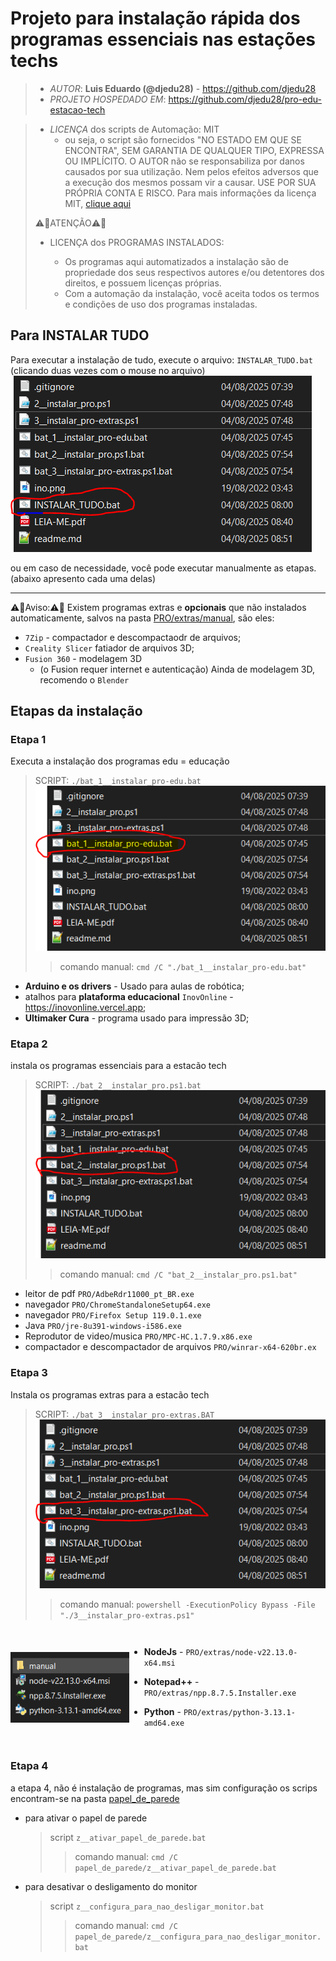 # Projeto para instalação rápida dos programas  essenciais nas estações techs

> - *AUTOR*: **Luis Eduardo (@djedu28)** - <https://github.com/djedu28>
> - *PROJETO HOSPEDADO EM*: <https://github.com/djedu28/pro-edu-estacao-tech>
>

> - *LICENÇA* dos scripts de Automação: MIT
>   - ou seja, o script são fornecidos "NO ESTADO EM QUE SE ENCONTRA", SEM GARANTIA DE QUALQUER TIPO, EXPRESSA OU IMPLÍCITO. O AUTOR não se responsabiliza por danos causados por sua utilização. Nem pelos efeitos adversos que a execução dos mesmos possam vir a causar. USE POR SUA PRÓPRIA CONTA E RISCO. Para mais informações da licença MIT, [clique aqui](https://github.com/djedu28/pro-edu-estacao-tech/blob/main/LICENSE)
>
> ⚠️🚨ATENÇÃO⚠️🚨
>
> - LICENÇA dos PROGRAMAS INSTALADOS:
>
>   - Os programas aqui automatizados a instalação são de propriedade dos seus respectivos autores e/ou detentores dos direitos, e possuem licenças próprias.
>   - Com a automação da instalação, você aceita todos os termos e condições de uso dos programas instaladas.
>

## Para INSTALAR TUDO

Para executar a instalação de tudo, execute o arquivo: `INSTALAR_TUDO.bat` (clicando duas vezes com o mouse no arquivo)
![INSTALAR_TUDO](img/INSTALAR_TUDO.png)

ou em caso de necessidade, você pode executar manualmente as etapas. (abaixo apresento cada uma delas)

----

⚠️🚨Aviso:⚠️🚨 Existem programas extras e **opcionais** que não instalados automaticamente, salvos na pasta [PRO/extras/manual](PRO/extras/manual), são eles:

- `7Zip` - compactador e descompactaodr de arquivos;
- `Creality Slicer` fatiador de arquivos 3D;
- `Fusion 360` - modelagem 3D
  - (o Fusion requer internet e autenticação)
    Ainda de modelagem 3D, recomendo o `Blender`

## Etapas da instalação

### Etapa 1

Executa a instalação dos programas edu = educação

> SCRIPT: `./bat_1__instalar_pro-edu.bat`
> ![bat_1__instalar_pro](img/bat_1__instalar_pro.png)
>> comando manual: `cmd /C "./bat_1__instalar_pro-edu.bat"`

- **Arduino e os drivers** - Usado para aulas de robótica;
- atalhos para **plataforma educacional** `InovOnline` - <https://inovonline.vercel.app>;
- **Ultimaker Cura** - programa usado para impressão 3D;

### Etapa 2

instala os programas essenciais para a estacão tech
> SCRIPT: `./bat_2__instalar_pro.ps1.bat`
> ![bat_2__instalar_pro](img/bat_2__instalar_pro.png)
>> comando manual: `cmd /C "bat_2__instalar_pro.ps1.bat"`

- leitor de pdf `PRO/AdbeRdr11000_pt_BR.exe`
- navegador `PRO/ChromeStandaloneSetup64.exe`
- navegador `PRO/Firefox Setup 119.0.1.exe`
- Java `PRO/jre-8u391-windows-i586.exe`
- Reprodutor de video/musica `PRO/MPC-HC.1.7.9.x86.exe`
- compactador e descompactador de arquivos `PRO/winrar-x64-620br.ex`

### Etapa 3

Instala os programas extras para a estacão tech
> SCRIPT: `./bat_3__instalar_pro-extras.BAT`
> ![bat_3__instalar_pro-extras](img/bat_3__instalar_pro-extras.png)
>> comando manual: `powershell -ExecutionPolicy Bypass -File "./3__instalar_pro-extras.ps1"`

<div class="row" style="display: flex; margin:0 auto;">
  <div style="display: flex;justify-content: center;align-items: center;">
   <!-- ![alt text](image.png) -->
   <img src="img/pro-extras.png" alt="alt text">
  </div>
  <div style="display: flex;justify-content: center;align-items: center;">

- **NodeJs** - `PRO/extras/node-v22.13.0-x64.msi`
- **Notepad++** - `PRO/extras/npp.8.7.5.Installer.exe`
- **Python** - `PRO/extras/python-3.13.1-amd64.exe`

  </div>

</div>

### Etapa 4

a etapa 4, não é instalação de programas, mas sim configuração
os scrips encontram-se na pasta  [papel_de_parede](papel_de_parede)

- para ativar o papel de parede
    > script `z__ativar_papel_de_parede.bat`
    >> comando manual: `cmd /C papel_de_parede/z__ativar_papel_de_parede.bat`

- para desativar o desligamento do monitor
    > script `z__configura_para_nao_desligar_monitor.bat`
    >> comando manual: `cmd /C papel_de_parede/z__configura_para_nao_desligar_monitor.bat`
